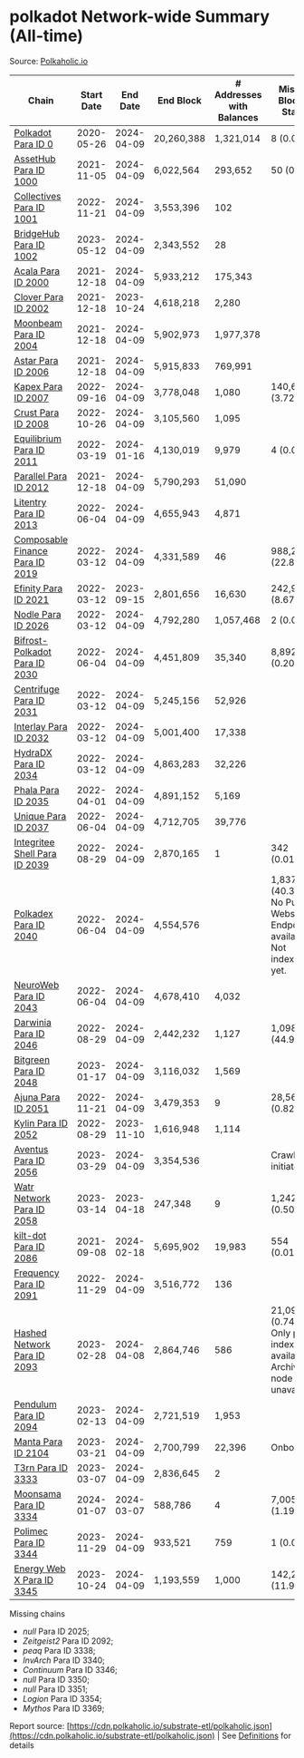 # polkadot Network-wide Summary (All-time)

Source: [Polkaholic.io](https://polkaholic.io)


| Chain            | Start Date | End Date | End Block | # Addresses with Balances | Missing Blocks / Status |
| ---------------- | ---------- | ---------| --------- | ------------------------- | ----------------------- |
| [Polkadot Para ID 0](/polkadot/0-polkadot) | 2020-05-26 | 2024-04-09 | 20,260,388 |  1,321,014 | 8 (0.00%)  |
| [AssetHub Para ID 1000](/polkadot/1000-assethub) | 2021-11-05 | 2024-04-09 | 6,022,564 |  293,652 | 50 (0.00%)  |
| [Collectives Para ID 1001](/polkadot/1001-collectives) | 2022-11-21 | 2024-04-09 | 3,553,396 |  102 |    |
| [BridgeHub Para ID 1002](/polkadot/1002-bridgehub) | 2023-05-12 | 2024-04-09 | 2,343,552 |  28 |    |
| [Acala Para ID 2000](/polkadot/2000-acala) | 2021-12-18 | 2024-04-09 | 5,933,212 |  175,343 |    |
| [Clover Para ID 2002](/polkadot/2002-clover) | 2021-12-18 | 2023-10-24 | 4,618,218 |  2,280 |    |
| [Moonbeam Para ID 2004](/polkadot/2004-moonbeam) | 2021-12-18 | 2024-04-09 | 5,902,973 |  1,977,378 |    |
| [Astar Para ID 2006](/polkadot/2006-astar) | 2021-12-18 | 2024-04-09 | 5,915,833 |  769,991 |    |
| [Kapex Para ID 2007](/polkadot/2007-kapex) | 2022-09-16 | 2024-04-09 | 3,778,048 |  1,080 | 140,668 (3.72%)  |
| [Crust Para ID 2008](/polkadot/2008-crust) | 2022-10-26 | 2024-04-09 | 3,105,560 |  1,095 |    |
| [Equilibrium Para ID 2011](/polkadot/2011-equilibrium) | 2022-03-19 | 2024-01-16 | 4,130,019 |  9,979 | 4 (0.00%)  |
| [Parallel Para ID 2012](/polkadot/2012-parallel) | 2021-12-18 | 2024-04-09 | 5,790,293 |  51,090 |    |
| [Litentry Para ID 2013](/polkadot/2013-litentry) | 2022-06-04 | 2024-04-09 | 4,655,943 |  4,871 |    |
| [Composable Finance Para ID 2019](/polkadot/2019-composable) | 2022-03-12 | 2024-04-09 | 4,331,589 |  46 | 988,228 (22.81%)  |
| [Efinity Para ID 2021](/polkadot/2021-efinity) | 2022-03-12 | 2023-09-15 | 2,801,656 |  16,630 | 242,949 (8.67%)  |
| [Nodle Para ID 2026](/polkadot/2026-nodle) | 2022-03-12 | 2024-04-09 | 4,792,280 |  1,057,468 | 2 (0.00%)  |
| [Bifrost-Polkadot Para ID 2030](/polkadot/2030-bifrost) | 2022-06-04 | 2024-04-09 | 4,451,809 |  35,340 | 8,892 (0.20%)  |
| [Centrifuge Para ID 2031](/polkadot/2031-centrifuge) | 2022-03-12 | 2024-04-09 | 5,245,156 |  52,926 |    |
| [Interlay Para ID 2032](/polkadot/2032-interlay) | 2022-03-12 | 2024-04-09 | 5,001,400 |  17,338 |    |
| [HydraDX Para ID 2034](/polkadot/2034-hydradx) | 2022-03-12 | 2024-04-09 | 4,863,283 |  32,226 |    |
| [Phala Para ID 2035](/polkadot/2035-phala) | 2022-04-01 | 2024-04-09 | 4,891,152 |  5,169 |    |
| [Unique Para ID 2037](/polkadot/2037-unique) | 2022-06-04 | 2024-04-09 | 4,712,705 |  39,776 |    |
| [Integritee Shell Para ID 2039](/polkadot/2039-integritee) | 2022-08-29 | 2024-04-09 | 2,870,165 |  1 | 342 (0.01%)  |
| [Polkadex Para ID 2040](/polkadot/2040-polkadex) | 2022-06-04 | 2024-04-09 | 4,554,576 |   | 1,837,143 (40.34%) No Public Websocket Endpoint available: Not indexing yet. |
| [NeuroWeb Para ID 2043](/polkadot/2043-neuroweb) | 2022-06-04 | 2024-04-09 | 4,678,410 |  4,032 |    |
| [Darwinia Para ID 2046](/polkadot/2046-darwinia) | 2022-08-29 | 2024-04-09 | 2,442,232 |  1,127 | 1,098,047 (44.96%)  |
| [Bitgreen Para ID 2048](/polkadot/2048-bitgreen) | 2023-01-17 | 2024-04-09 | 3,116,032 |  1,569 |    |
| [Ajuna Para ID 2051](/polkadot/2051-ajuna) | 2022-11-21 | 2024-04-09 | 3,479,353 |  9 | 28,565 (0.82%)  |
| [Kylin Para ID 2052](/polkadot/2052-kylin) | 2022-08-29 | 2023-11-10 | 1,616,948 |  1,114 |    |
| [Aventus Para ID 2056](/polkadot/2056-aventus) | 2023-03-29 | 2024-04-09 | 3,354,536 |   |   Crawling initiated |
| [Watr Network Para ID 2058](/polkadot/2058-watr) | 2023-03-14 | 2023-04-18 | 247,348 |  9 | 1,242 (0.50%)  |
| [kilt-dot Para ID 2086](/polkadot/2086-kilt) | 2021-09-08 | 2024-02-18 | 5,695,902 |  19,983 | 554 (0.01%)  |
| [Frequency Para ID 2091](/polkadot/2091-frequency) | 2022-11-29 | 2024-04-09 | 3,516,772 |  136 |    |
| [Hashed Network Para ID 2093](/polkadot/2093-hashed) | 2023-02-28 | 2024-04-08 | 2,864,746 |  586 | 21,096 (0.74%) Only partial index available: Archive node unavailable |
| [Pendulum Para ID 2094](/polkadot/2094-pendulum) | 2023-02-13 | 2024-04-09 | 2,721,519 |  1,953 |    |
| [Manta Para ID 2104](/polkadot/2104-manta) | 2023-03-21 | 2024-04-09 | 2,700,799 |  22,396 |   Onboarding |
| [T3rn Para ID 3333](/polkadot/3333-t3rn) | 2023-03-07 | 2024-04-09 | 2,836,645 |  2 |    |
| [Moonsama Para ID 3334](/polkadot/3334-moonsama) | 2024-01-07 | 2024-03-07 | 588,786 |  4 | 7,005 (1.19%)  |
| [Polimec Para ID 3344](/polkadot/3344-polimec) | 2023-11-29 | 2024-04-09 | 933,521 |  759 | 1 (0.00%)  |
| [Energy Web X Para ID 3345](/polkadot/3345-energywebx) | 2023-10-24 | 2024-04-09 | 1,193,559 |  1,000 | 142,272 (11.92%)  |

Missing chains


* *null* Para ID 2025; 
* *Zeitgeist2* Para ID 2092; 
* *peaq* Para ID 3338; 
* *InvArch* Para ID 3340; 
* *Continuum* Para ID 3346; 
* *null* Para ID 3350; 
* *null* Para ID 3351; 
* *Logion* Para ID 3354; 
* *Mythos* Para ID 3369; 

Report source: [https://cdn.polkaholic.io/substrate-etl/polkaholic.json](https://cdn.polkaholic.io/substrate-etl/polkaholic.json) | See [Definitions](/DEFINITIONS.md) for details
